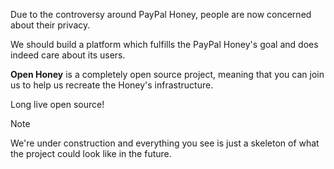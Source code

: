 Due to the controversy around PayPal Honey, people are now concerned about their privacy.

We should build a platform which fulfills the PayPal Honey's goal and does indeed care about its users.

**Open Honey** is a completely open source project, meaning that you can join us to help us recreate the Honey's infrastructure.

Long live open source!

> [!NOTE]
> We're under construction and everything you see is just a skeleton of what the project could look like in the future.
